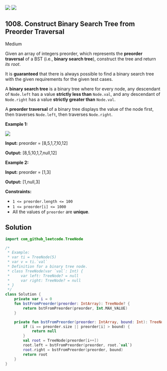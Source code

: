 [![](https://img.shields.io/github/stars/javadev/LeetCode-in-Kotlin?label=Stars&style=flat-square)](https://github.com/javadev/LeetCode-in-Kotlin)
[![](https://img.shields.io/github/forks/javadev/LeetCode-in-Kotlin?label=Fork%20me%20on%20GitHub%20&style=flat-square)](https://github.com/javadev/LeetCode-in-Kotlin/fork)

## 1008\. Construct Binary Search Tree from Preorder Traversal

Medium

Given an array of integers preorder, which represents the **preorder traversal** of a BST (i.e., **binary search tree**), construct the tree and return _its root_.

It is **guaranteed** that there is always possible to find a binary search tree with the given requirements for the given test cases.

A **binary search tree** is a binary tree where for every node, any descendant of `Node.left` has a value **strictly less than** `Node.val`, and any descendant of `Node.right` has a value **strictly greater than** `Node.val`.

A **preorder traversal** of a binary tree displays the value of the node first, then traverses `Node.left`, then traverses `Node.right`.

**Example 1:**

![](https://assets.leetcode.com/uploads/2019/03/06/1266.png)

**Input:** preorder = [8,5,1,7,10,12]

**Output:** [8,5,10,1,7,null,12]

**Example 2:**

**Input:** preorder = [1,3]

**Output:** [1,null,3]

**Constraints:**

*   `1 <= preorder.length <= 100`
*   `1 <= preorder[i] <= 1000`
*   All the values of `preorder` are **unique**.

## Solution

```kotlin
import com_github_leetcode.TreeNode

/*
 * Example:
 * var ti = TreeNode(5)
 * var v = ti.`val`
 * Definition for a binary tree node.
 * class TreeNode(var `val`: Int) {
 *     var left: TreeNode? = null
 *     var right: TreeNode? = null
 * }
 */
class Solution {
    private var i = 0
    fun bstFromPreorder(preorder: IntArray): TreeNode? {
        return bstFromPreorder(preorder, Int.MAX_VALUE)
    }

    private fun bstFromPreorder(preorder: IntArray, bound: Int): TreeNode? {
        if (i == preorder.size || preorder[i] > bound) {
            return null
        }
        val root = TreeNode(preorder[i++])
        root.left = bstFromPreorder(preorder, root.`val`)
        root.right = bstFromPreorder(preorder, bound)
        return root
    }
}
```